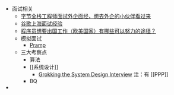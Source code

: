 - 面试相关
	- [字节全栈工程师面试外企面经，想去外企的小伙伴看过来](https://juejin.cn/post/7079017554672353294)
	- [谷歌上海面试经验](https://zhuanlan.zhihu.com/p/118283800)
	- [程序员想要出国工作（欧美国家）有哪些可以努力的途径？](https://www.zhihu.com/question/23921846)
	- 模拟面试
		- [Pramp](https://www.pramp.com/#/)
	- 三大考察点
		- 算法
		- [[系统设计]]
			- [Grokking the System Design Interview](https://www.educative.io/courses/grokking-the-system-design-interview?aff=BYZE) 注：有 [[PPP]]
		- BQ
-
